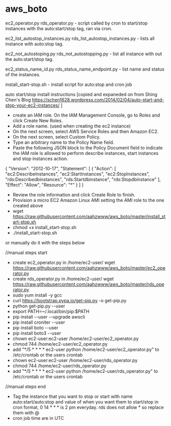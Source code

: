 # aws_boto




ec2_operator.py  rds_operator.py  - script called by cron to start/stop instances with the auto:start/stop tag, ran via cron.

ec2_list_autostop_instances.py  rds_list_autostop_instances.py  - lists all instance with auto:stop tag.

ec2_not_autostoping.py rds_not_autostopping.py - list all instance with out the auto:start/stop tag.
 
ec2_status_name_id.py  rds_status_name_endpoint.py - list name and status of the instances.

install_start-stop.sh - install script for auto:stop and cron job


auto start/stop install instructions [copied and expaneded on from Shing Chen's Blog https://schen1628.wordpress.com/2014/02/04/auto-start-and-stop-your-ec2-instances/ ]



- create an IAM role. On the IAM Management Console, go to Roles and click Create New Roles.
- Add a role name. (used when creating the ec2 instance)
- On the next screen, select AWS Service Roles and then Amazon EC2.
- On the next screen, select Custom Policy.
- Type an arbitrary name to the Policy Name field.
- Paste the following JSON block to the Policy Document field to indicate the IAM role is allowed to perform describe instances, start instances and stop instances action. 

{
    "Version": "2012-10-17",
    "Statement": [
        {
            "Action": [
                "ec2:DescribeInstances",
                "ec2:StartInstances",
                "ec2:StopInstances",
                "rds:Describedbinstances",
                "rds:Startdbinstance",
                "rds:Stopdbinstance"
            ],
            "Effect": "Allow",
            "Resource": "*"
        }
    ]
}



- Review the role information and click Create Role to finish.
- Provision a micro EC2 Amazon Linux AMI setting the AMI role to the one created above
- wget https://raw.githubusercontent.com/aahzwww/aws_boto/master/install_start-stop.sh
- chmod +x install_start-stop.sh
- ./install_start-stop.sh

or manually do it with the steps below

//manual steps start

- create ec2_operator.py in /home/ec2-user/ 
wget https://raw.githubusercontent.com/aahzwww/aws_boto/master/ec2_operator.py
- create rds_operator.py in /home/ec2-user/
wget https://raw.githubusercontent.com/aahzwww/aws_boto/master/rds_operator.py
- sudo yum install -y gcc
- curl https://bootstrap.pypa.io/get-pip.py -o get-pip.py
- python get-pip.py --user
- export PATH=~/.local/bin/pip:$PATH
- pip install --user --upgrade awscli
- pip install croniter --user
- pip install boto --user
- pip install boto3 --user
- chown ec2-user:ec2-user /home/ec2-user/ec2_operator.py
- chmod 744 /home/ec2-user/ec2_operator.py
- add "*/5 * * * * ec2-user python /home/ec2-user/ec2_operator.py" to /etc/crontab or the users crontab
- chown ec2-user:ec2-user /home/ec2-user/rds_operator.py
- chmod 744 /home/ec2-user/rds_operator.py
- add "*/5 * * * * ec2-user python /home/ec2-user/rds_operator.py" to /etc/crontab or the users crontab

//manual steps end

- Tag the instance that you want to stop or start with name auto:start/auto:stop and value of when you want them to start/stop in cron format, 0 14 * * * is 2 pm everyday. rds does not allow * so replace them with @
- cron job time are in UTC 
